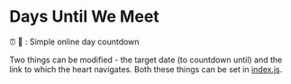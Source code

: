 # Days Until We Meet
⏰ 💑 : Simple online day countdown  

Two things can be modified - the target date (to countdown until) and the link to which the heart navigates. Both these things can be set in [index.js](https://github.com/ShivanKaul/daysuntilwemeet/blob/gh-pages/index.js). 
